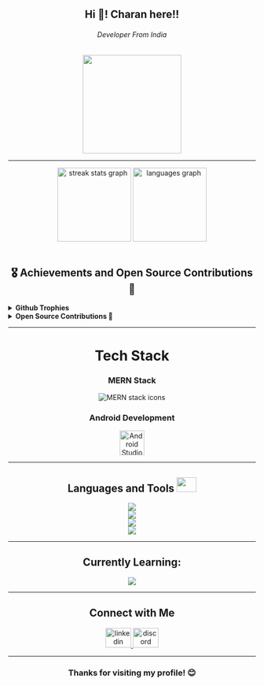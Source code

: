 <h2 align="center">Hi 👋! Charan here!!</h2>
<h6 align="center">Developer From India</h6>
<div align="center">
  <img height="200" src="https://media.giphy.com/media/suqg0jRPpDMze/giphy.gif?cid=790b7611t7ans4i8rnd3h0vnusuhys8iqsxqjg8kt4qvoa5q&ep=v1_gifs_search&rid=giphy.gif&ct=g" />
</div>

---

<div align="center">
  <img src="https://github-readme-streak-stats.herokuapp.com/?user=dev-charan&theme=dark&hide_border=false" height="150" alt="streak stats graph" />
  <img src="https://github-readme-stats.vercel.app/api/top-langs/?username=dev-charan&theme=dark&hide_border=false&include_all_commits=true&count_private=false&layout=compact" height="150" alt="languages graph" />
</div>

<br>
<div><h2 align="center">🎖️ Achievements and Open Source Contributions 🚀
</div>
<details>
  <summary><strong>Github Trophies</strong></summary>
  <p align="center">
    <a href="https://github.com/ryo-ma/github-profile-trophy">
      <img src="https://github-profile-trophy.vercel.app/?username=dev-charan&theme=discord" alt="RaiDevX8" />
    </a>
  </p>
</details>

<details>	
  <summary><b>Open Source Contributions 🚀</b></summary><br>
  <div align="center">
    <table>
      <thead>
        <tr>
          <th><a href="https://gssoc.girlscript.tech"><img src="https://github.com/user-attachments/assets/4382cf2c-7cfe-4aaf-9a01-5c26b163fef5" alt="GSSOC-2024" width="100px" height="100px"></a></th>
          <th><a href="https://hacktoberfest.com/"><img src="https://github.com/user-attachments/assets/894ae854-30f2-4a77-9c09-f85734c02528" alt="hacktoberfest-2024" width="150px" height="100px"></a></th>
        </tr>
      </thead>
      <tbody>
        <tr>
          <td><b>GSSOC'24</b></td>
          <td><b>Hacktoberfest'24</b></td>
        </tr>
      </tbody>
    </table>
  </div>
  
  <details>	
    <summary><b>GSSOC(24) Badges 🪶</b></summary><br>
    <table align="center" style="margin: 0 auto; text-align: center;">
      <tr>
        <td style="padding: 10px;"><img src="https://raw.githubusercontent.com/GSSoC24/Postman-Challenge/main/docs/assets/Postman%20White.png" width="100" height="100" alt="Postman API Badge" /><br>Postman API Badge</td>
        <td style="padding: 10px;"><img src="https://raw.githubusercontent.com/GSSoC24/Postman-Challenge/main/docs/assets/1.png" width="100" height="100" alt="Explorer Badge" /><br>Explorer Badge</td>
        <td style="padding: 10px;"><img src="https://raw.githubusercontent.com/GSSoC24/Postman-Challenge/main/docs/assets/2.png" width="100" height="100" alt="Adventurer Badge" /><br>Adventurer Badge</td>
        <td style="padding: 10px;"><img src="https://raw.githubusercontent.com/GSSoC24/Postman-Challenge/main/docs/assets/3.png" width="100" height="100" alt="Trailblazer Badge" /><br>Trailblazer Badge</td>
        <td style="padding: 10px;"><img src="https://raw.githubusercontent.com/GSSoC24/Postman-Challenge/main/docs/assets/4.png" width="100" height="100" alt="Summit Seeker Badge" /><br>Summit Seeker Badge</td>
        <td style="padding: 10px;"><img src="https://raw.githubusercontent.com/GSSoC24/Postman-Challenge/main/docs/assets/5.png" width="100" height="100" alt="Champion Badge" /><br>Champion Badge</td>
      </tr>
    </table>
  </details>	
  
  <details>	
    <summary><b>Hacktoberfest(24) Badges 🪶</b></summary><br>
    <div align="center">
      <img src="https://holopin.me/raidevx8" alt="Holopin badges" />
    </div>
  </details>
</details>

---

<h1 align="center">Tech Stack</h1>

<div align="center">
  <h3>MERN Stack</h3>
  <img src="https://skillicons.dev/icons?i=react,nodejs,express,mongodb" alt="MERN stack icons" />
  <br />
  <h3>Android Development</h3>
  <img src="https://skillicons.dev/icons?i=androidstudio" alt="Android Studio icon" width="50" height="50" />
</div>

---

<h2 align="center">Languages and Tools  <img src='https://user-images.githubusercontent.com/74038190/206662607-d9e7591e-bbf9-42f9-9386-29efc927bc16.gif' width="40" height="30px"></h2>
</h2>

<div align="center">
  <img src="https://skillicons.dev/icons?i=js,ts,py,java,php" />
  <br>
  <img src="https://skillicons.dev/icons?i=html,css,nodejs,express,bootstrap,tailwind,vite,figma,jquery,scss" />
  <br>
  <img src="https://skillicons.dev/icons?i=mongodb,mysql,git,github,postman,vscode,windows,linux,apache,docker" />
  <br>
  <img src="https://skillicons.dev/icons?i=shadcn,antdesign" />
</div>

---

<h2 align="center">Currently Learning:</h2>
<div align="center">
  <img src="https://skillicons.dev/icons?i=nextjs" />
</div>

---

<h2 align="center">Connect with Me</h2>
<div align="center">
  <a href="https://www.linkedin.com/in/charan-rai2024/" target="_blank">
    <img src="https://raw.githubusercontent.com/maurodesouza/profile-readme-generator/master/src/assets/icons/social/linkedin/default.svg" width="52" height="40" alt="linkedin logo" />
  </a>
  <a href="https://discordapp.com/users/charan_rai" target="_blank">
    <img src="https://raw.githubusercontent.com/maurodesouza/profile-readme-generator/master/src/assets/icons/social/discord/default.svg" width="52" height="40" alt="discord logo" />
  </a>
 
</div>

---

<h3 align="center">Thanks for visiting my profile! 😊</h3>
